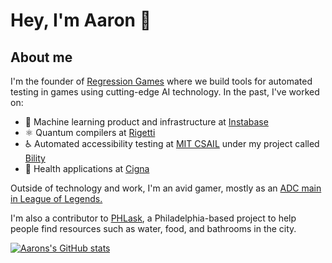 # Hey, I'm Aaron 👋

## About me

I'm the founder of [Regression Games](https://regression.gg) where we build tools for automated testing in games using cutting-edge AI technology. In the past, I've worked on:

* 🤖 Machine learning product and infrastructure at [Instabase](https://instabase.com)
* ⚛️ Quantum compilers at [Rigetti](https://rigetti.com)
* ♿️ Automated accessibility testing at [MIT CSAIL](https://csail.mit.edu) under my project called [Bility](https://github.com/vontell/bility)
* 🏥 Health applications at [Cigna](https://cigna.com)

Outside of technology and work, I'm an avid gamer, mostly as an [ADC main in League of Legends.](https://mobalytics.gg/lol/profile/na/dijkstraspath-na1/overview)

I'm also a contributor to [PHLask](https://github.com/phlask), a Philadelphia-based project to help people find resources such as water, food, and bathrooms in the city.

[![Aarons's GitHub stats](https://github-readme-stats.vercel.app/api?username=vontell)](https://github.com/anuraghazra/github-readme-stats)
